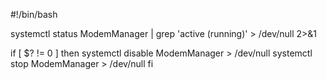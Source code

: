 #!/bin/bash

systemctl status ModemManager | grep 'active (running)' > /dev/null 2>&1

if [ $? != 0 ]
then
        systemctl disable ModemManager > /dev/null
	systemctl stop ModemManager > /dev/null
fi
